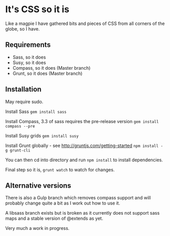 # It's CSS so it is

Like a magpie I have gathered bits and pieces of CSS from all corners of the globe, so I have.

## Requirements
* Sass, so it does
* Susy, so it does
* Compass, so it does (Master branch)
* Grunt, so it does (Master branch)

## Installation

May require sudo.

Install Sass
```gem install sass```

Install Compass, 3.3 of sass requires the pre-release version
```gem install compass --pre```

Install Susy grids
```gem install susy```

Install Grunt globally - see http://gruntjs.com/getting-started
```npm install -g grunt-cli```

You can then cd into directory and run ```npm install``` to install dependencies.

Final step so it is, ```grunt watch``` to watch for changes.

## Alternative versions
There is also a Gulp branch which removes compass support and will probably change quite a bit as I work out how to use it.

A libsass branch exists but is broken as it currently does not support sass maps and a stable version of @extends as yet.

Very much a work in progress.
